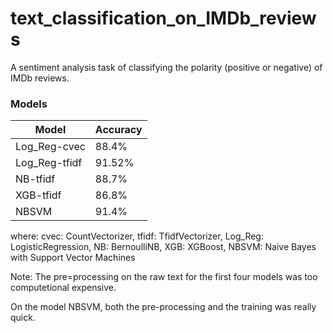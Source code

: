 # text_classification_on_IMDb_reviews

A sentiment analysis task of classifying the polarity (positive or negative) of IMDb reviews.


### Models


| Model | Accuracy |
| ------ | ------ |
| Log_Reg-cvec | 88.4% |
| Log_Reg-tfidf | 91.52% |
| NB-tfidf | 88.7%  |
| XGB-tfidf | 86.8%  |
| NBSVM | 91.4%  |

where: cvec: CountVectorizer, tfidf: TfidfVectorizer, Log_Reg: LogisticRegression, NB: BernoulliNB, XGB: XGBoost, NBSVM: Naive Bayes with Support Vector Machines 

Note: The pre=processing on the raw text for the first four models was too computetional expensive.

On the model NBSVM, both the pre-processing and the training was really quick.
